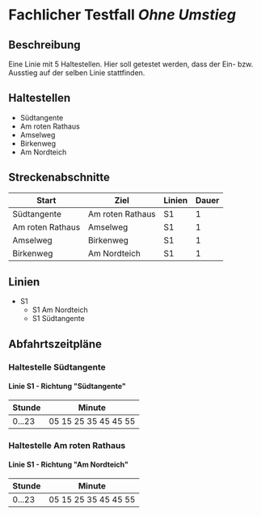 # Fachlicher Testfall *Ohne Umstieg*

## Beschreibung

Eine Linie mit 5 Haltestellen. Hier soll getestet werden, dass der Ein- bzw. Ausstieg auf der selben Linie stattfinden.

## Haltestellen

* Südtangente
* Am roten Rathaus
* Amselweg
* Birkenweg
* Am Nordteich

## Streckenabschnitte

| Start | Ziel | Linien | Dauer |
|---|---|---|---|
| Südtangente | Am roten Rathaus | S1 | 1 |
| Am roten Rathaus | Amselweg | S1 | 1 |
| Amselweg | Birkenweg | S1 | 1 |
| Birkenweg | Am Nordteich | S1 | 1 |

## Linien

* S1
  * S1 Am Nordteich
  * S1 Südtangente

## Abfahrtszeitpläne

### Haltestelle Südtangente

#### Linie S1 - Richtung "Südtangente"

| Stunde | Minute |
|---|---|
| 0...23 | 05 15 25 35 45 45 55 |

### Haltestelle Am roten Rathaus

#### Linie S1 - Richtung "Am Nordteich"

| Stunde | Minute |
|---|---|
| 0...23 | 05 15 25 35 45 45 55 |